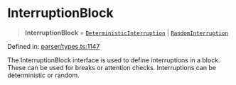 # InterruptionBlock

> **InterruptionBlock** = [`DeterministicInterruption`](../interfaces/DeterministicInterruption.md) \| [`RandomInterruption`](../interfaces/RandomInterruption.md)

Defined in: [parser/types.ts:1147](https://github.com/revisit-studies/study/blob/6d0bcf865c88e39cf1cf0007fe3f55213492c22c/src/parser/types.ts#L1147)

The InterruptionBlock interface is used to define interruptions in a block. These can be used for breaks or attention checks. Interruptions can be deterministic or random.
